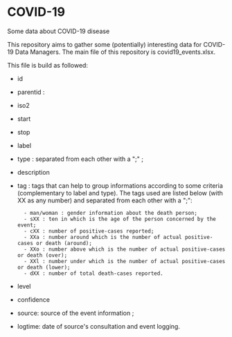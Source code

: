 # COVID-19
Some data about COVID-19 disease

This repository aims to gather some (potentially) interesting data for COVID-19 Data Managers. The main file of this repository is covid19_events.xlsx.

This file is build as followed:
- id
- parentid : 
- iso2
- start
- stop
- label
- type : separated from each other with a ";" ;
- description
- tag : tags that can help to group informations according to some criteria (complementary to label and type). The tags used are listed below (with XX as any number) and separated from each other with a ";":

        - man/woman : gender information about the death person;
        - sXX : ten in which is the age of the person concerned by the event;
        - cXX : number of positive-cases reported;
        - XXa : number around which is the number of actual positive-cases or death (around);
        - XXo : number above which is the number of actual positive-cases or death (over);
        - XXl : number under which is the number of actual positive-cases or death (lower);
        - dXX : number of total death-cases reported.

- level
- confidence
- source: source of the event information ;
- logtime: date of source's consultation and event logging.
